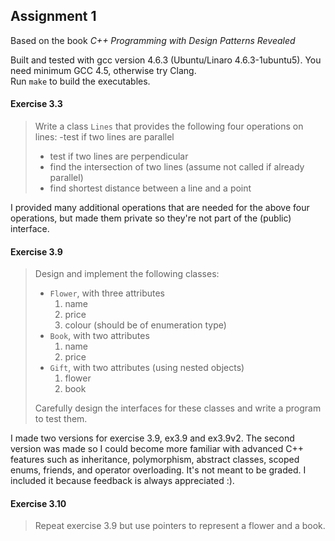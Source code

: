 Assignment 1
------------

Based on the book *C++ Programming with Design Patterns Revealed*

Built and tested with gcc version 4.6.3 (Ubuntu/Linaro 4.6.3-1ubuntu5).
You need minimum GCC 4.5, otherwise try Clang.  
Run `make` to build the executables.

#### Exercise 3.3
> Write a class `Lines` that provides the following four operations on lines:
> -test if two lines are parallel
> - test if two lines are perpendicular
> - find the intersection of two lines (assume not called if already parallel)
> - find shortest distance between a line and a point

I provided many additional operations that are needed for the above four operations,
but made them private so they're not part of the (public) interface. 

#### Exercise 3.9
> Design and implement the following classes:
> - `Flower`, with three attributes
>   1. name
>   2. price
>   3. colour (should be of enumeration type)
> - `Book`, with two attributes
>   1. name
>   2. price
> - `Gift`, with two attributes (using nested objects)
>   1. flower
>   2. book
>
> Carefully design the interfaces for these classes and write a program to test them.

I made two versions for exercise 3.9, ex3.9 and ex3.9v2.
The second version was made so I could become more familiar with advanced C++
features such as inheritance, polymorphism, abstract classes, scoped enums,
friends, and operator overloading. It's not meant to be graded.
I included it because feedback is always appreciated :).

#### Exercise 3.10
> Repeat exercise 3.9 but use pointers to represent a flower and a book.
